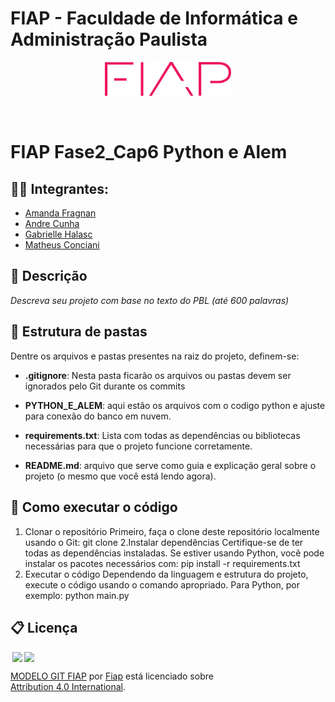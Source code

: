 
# FIAP - Faculdade de Informática e Administração Paulista

<p align="center">
<a href= "https://www.fiap.com.br/"><img src="assets/logo-fiap.png" alt="FIAP - Faculdade de Informática e Admnistração Paulista" border="0" width=40% height=40%></a>
</p>

<br>

# FIAP Fase2_Cap6 Python e Alem


## 👨‍🎓 Integrantes: 
- <a href="[https://www.linkedin.com/company/inova-fusca](https://www.linkedin.com/in/amanda-fragnan-b61537255/)">Amanda Fragnan </a>
- <a href="[https://www.linkedin.com/company/inova-fusca](https://www.linkedin.com/in/cunhaandre/)">Andre Cunha</a>
- <a href="[https://www.linkedin.com/company/inova-fusca](https://www.linkedin.com/in/gabriellehalasc/)">Gabrielle Halasc</a> 
- <a href="[https://www.linkedin.com/company/inova-fusca](https://www.linkedin.com/in/matheusconciani/)">Matheus Conciani</a> 


## 📜 Descrição

*Descreva seu projeto com base no texto do PBL (até 600 palavras)*


## 📁 Estrutura de pastas

Dentre os arquivos e pastas presentes na raiz do projeto, definem-se:

- <b>.gitignore</b>: Nesta pasta ficarão os  arquivos ou pastas devem ser ignorados pelo Git durante os commits

- <b>PYTHON_E_ALEM</b>: aqui estão os arquivos com o codigo python e ajuste para conexão do banco em nuvem.

- <b>requirements.txt</b>: Lista  com todas as dependências ou bibliotecas necessárias para que o projeto funcione corretamente.

- <b>README.md</b>: arquivo que serve como guia e explicação geral sobre o projeto (o mesmo que você está lendo agora).

## 🔧 Como executar o código

1. Clonar o repositório
Primeiro, faça o clone deste repositório localmente usando o Git:
git clone
2.Instalar dependências
Certifique-se de ter todas as dependências instaladas. Se estiver usando Python, você pode instalar os pacotes necessários com:
pip install -r requirements.txt
3. Executar o código
Dependendo da linguagem e estrutura do projeto, execute o código usando o comando apropriado. Para Python, por exemplo:
python main.py


## 📋 Licença

<img style="height:22px!important;margin-left:3px;vertical-align:text-bottom;" src="https://mirrors.creativecommons.org/presskit/icons/cc.svg?ref=chooser-v1"><img style="height:22px!important;margin-left:3px;vertical-align:text-bottom;" src="https://mirrors.creativecommons.org/presskit/icons/by.svg?ref=chooser-v1"><p xmlns:cc="http://creativecommons.org/ns#" xmlns:dct="http://purl.org/dc/terms/"><a property="dct:title" rel="cc:attributionURL" href="https://github.com/agodoi/template">MODELO GIT FIAP</a> por <a rel="cc:attributionURL dct:creator" property="cc:attributionName" href="https://fiap.com.br">Fiap</a> está licenciado sobre <a href="http://creativecommons.org/licenses/by/4.0/?ref=chooser-v1" target="_blank" rel="license noopener noreferrer" style="display:inline-block;">Attribution 4.0 International</a>.</p>
